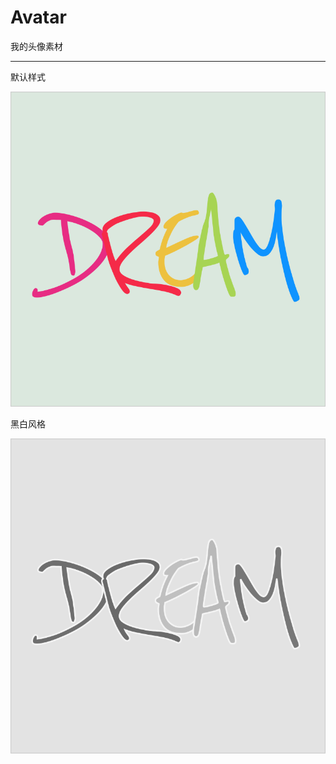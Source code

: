 # Avatar

我的头像素材

---

默认样式

[![](public/images/normal.svg)](https://cwxyz007.github.io/avatar/?n=normal)

黑白风格

[![](public/images/black-white.svg)](https://cwxyz007.github.io/avatar/?n=black-white)
